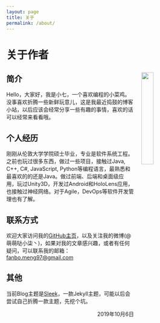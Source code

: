 ```yaml
---
layout: page
title: 关于
permalink: /about/
---
```


# 关于作者

<img src="https://fanbomeng97.github.io/assets/img/images/avatar.png" width="25%" align="right" hspace="20" vspace="10"/>

## 简介

Hello，大家好，我是小七，一个喜欢编程的小菜鸡。没事喜欢折腾一些新鲜玩意儿，这是我最近捣鼓的博客小站，以后应该会经常分享一些有趣的事情，喜欢的话可以经常来看看哦。

## 个人经历

刚刚从伦敦大学学院硕士毕业，专业是软件系统工程。之前也玩过很多东西，做过一些项目，接触过Java, C++, C#, JavaScript, Python等编程语言，最熟悉和最喜欢的的还是Java。做过前端、后端和桌面级应用，玩过Unity3D，开发过Android和HoloLens应用，也接触过神经网络。对于Agile，DevOps等软件开发管理也有了解。

## 联系方式

欢迎大家访问我的[GitHub主页](https://github.com/fanbomeng97)，以及关注我的微博(@萌萌哒小柒丶)，如果对我的文章感兴趣，或者有任何疑问，可以联系我的邮箱：fanbo.meng97@gmail.com

## 其他

当前Blog主题是[Sleek](https://github.com/janczizikow/sleek)，一款Jekyll主题，可能以后会尝试自己折腾一款主题，先挖个坑。

<p align = "right">2019年10月6日</p>